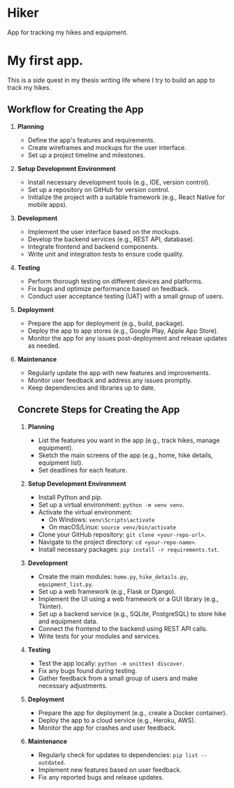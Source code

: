 # Hiker
 App for tracking my hikes and equipment.

 # My first app.
This is a side quest in my thesis writing life where I try to build an app to track my hikes.

## Workflow for Creating the App

1. **Planning**
    - Define the app's features and requirements.
    - Create wireframes and mockups for the user interface.
    - Set up a project timeline and milestones.

2. **Setup Development Environment**
    - Install necessary development tools (e.g., IDE, version control).
    - Set up a repository on GitHub for version control.
    - Initialize the project with a suitable framework (e.g., React Native for mobile apps).

3. **Development**
    - Implement the user interface based on the mockups.
    - Develop the backend services (e.g., REST API, database).
    - Integrate frontend and backend components.
    - Write unit and integration tests to ensure code quality.

4. **Testing**
    - Perform thorough testing on different devices and platforms.
    - Fix bugs and optimize performance based on feedback.
    - Conduct user acceptance testing (UAT) with a small group of users.

5. **Deployment**
    - Prepare the app for deployment (e.g., build, package).
    - Deploy the app to app stores (e.g., Google Play, Apple App Store).
    - Monitor the app for any issues post-deployment and release updates as needed.

6. **Maintenance**
    - Regularly update the app with new features and improvements.
    - Monitor user feedback and address any issues promptly.
    - Keep dependencies and libraries up to date.


    ## Concrete Steps for Creating the App

    1. **Planning**
        - List the features you want in the app (e.g., track hikes, manage equipment).
        - Sketch the main screens of the app (e.g., home, hike details, equipment list).
        - Set deadlines for each feature.

    2. **Setup Development Environment**
        - Install Python and pip.
        - Set up a virtual environment: `python -m venv venv`.
        - Activate the virtual environment:
            - On Windows: `venv\Scripts\activate`
            - On macOS/Linux: `source venv/bin/activate`
        - Clone your GitHub repository: `git clone <your-repo-url>`.
        - Navigate to the project directory: `cd <your-repo-name>`.
        - Install necessary packages: `pip install -r requirements.txt`.

    3. **Development**
        - Create the main modules: `home.py`, `hike_details.py`, `equipment_list.py`.
        - Set up a web framework (e.g., Flask or Django).
        - Implement the UI using a web framework or a GUI library (e.g., Tkinter).
        - Set up a backend service (e.g., SQLite, PostgreSQL) to store hike and equipment data.
        - Connect the frontend to the backend using REST API calls.
        - Write tests for your modules and services.

    4. **Testing**
        - Test the app locally: `python -m unittest discover`.
        - Fix any bugs found during testing.
        - Gather feedback from a small group of users and make necessary adjustments.

    5. **Deployment**
        - Prepare the app for deployment (e.g., create a Docker container).
        - Deploy the app to a cloud service (e.g., Heroku, AWS).
        - Monitor the app for crashes and user feedback.

    6. **Maintenance**
        - Regularly check for updates to dependencies: `pip list --outdated`.
        - Implement new features based on user feedback.
        - Fix any reported bugs and release updates.

